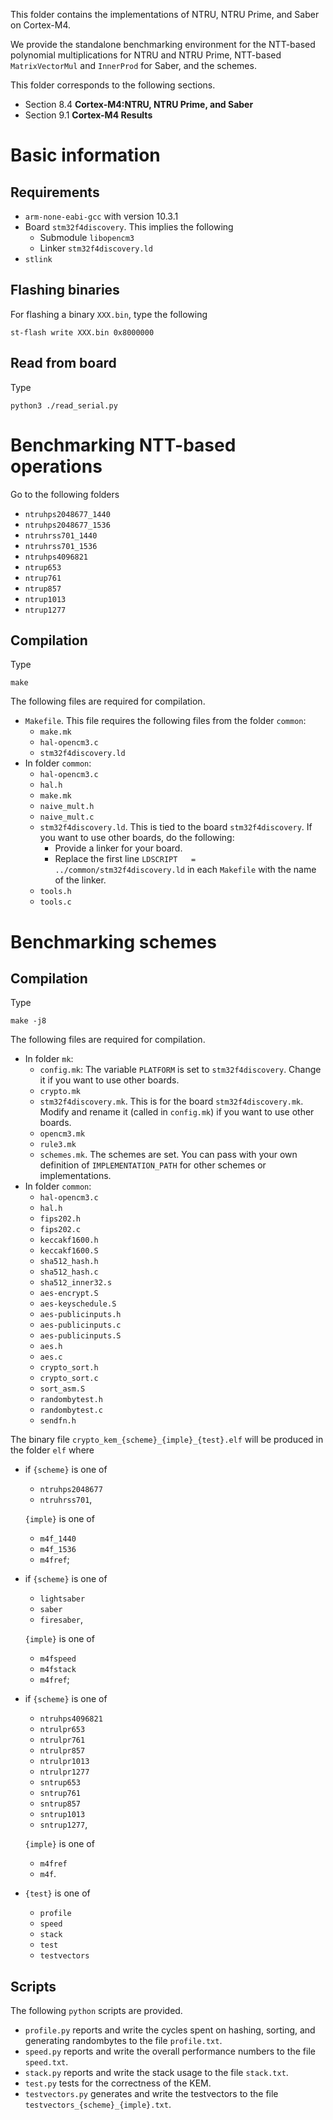 
This folder contains the implementations of NTRU, NTRU Prime, and Saber on Cortex-M4.

We provide the standalone benchmarking environment for the NTT-based polynomial multiplications for NTRU and NTRU Prime, NTT-based `MatrixVectorMul` and `InnerProd` for Saber, and the schemes.

This folder corresponds to the following sections.
- Section 8.4 **Cortex-M4:NTRU, NTRU Prime, and Saber**
- Section 9.1 **Cortex-M4 Results**

# Basic information

## Requirements
- `arm-none-eabi-gcc` with version 10.3.1
- Board `stm32f4discovery`. This implies the following
    - Submodule `libopencm3`
    - Linker `stm32f4discovery.ld`
- `stlink`

## Flashing binaries
For flashing a binary `XXX.bin`, type the following
```
st-flash write XXX.bin 0x8000000
```

## Read from board
Type
```
python3 ./read_serial.py
```

# Benchmarking NTT-based operations
Go to the following folders
- `ntruhps2048677_1440`
- `ntruhps2048677_1536`
- `ntruhrss701_1440`
- `ntruhrss701_1536`
- `ntruhps4096821`
- `ntrup653`
- `ntrup761`
- `ntrup857`
- `ntrup1013`
- `ntrup1277`

## Compilation
Type
```
make
```

The following files are required for compilation.
- `Makefile`. This file requires the following files from the folder `common`:
    - `make.mk`
    - `hal-opencm3.c`
    - `stm32f4discovery.ld`
- In folder `common`:
    - `hal-opencm3.c`
    - `hal.h`
    - `make.mk`
    - `naive_mult.h`
    - `naive_mult.c`
    - `stm32f4discovery.ld`. This is tied to the board `stm32f4discovery`. If you want to use other boards, do the following:
        - Provide a linker for your board.
        - Replace the first line `LDSCRIPT   = ../common/stm32f4discovery.ld` in each `Makefile` with the name of the linker.
    - `tools.h`
    - `tools.c`

# Benchmarking schemes

## Compilation
Type
```
make -j8
```

The following files are required for compilation.
- In folder `mk`:
    - `config.mk`: The variable `PLATFORM` is set to `stm32f4discovery`. Change it if you want to use other boards.
    - `crypto.mk`
    - `stm32f4discovery.mk`. This is for the board `stm32f4discovery.mk`. Modify and rename it (called in `config.mk`) if you want to use other boards.
    - `opencm3.mk`
    - `rule3.mk`
    - `schemes.mk`. The schemes are set. You can pass with your own definition of `IMPLEMENTATION_PATH` for other schemes or implementations.
- In folder `common`:
    - `hal-opencm3.c`
    - `hal.h`
    - `fips202.h`
    - `fips202.c`
    - `keccakf1600.h`
    - `keccakf1600.S`
    - `sha512_hash.h`
    - `sha512_hash.c`
    - `sha512_inner32.s`
    - `aes-encrypt.S`
    - `aes-keyschedule.S`
    - `aes-publicinputs.h`
    - `aes-publicinputs.c`
    - `aes-publicinputs.S`
    - `aes.h`
    - `aes.c`
    - `crypto_sort.h`
    - `crypto_sort.c`
    - `sort_asm.S`
    - `randombytest.h`
    - `randombytest.c`
    - `sendfn.h`

The binary file `crypto_kem_{scheme}_{imple}_{test}.elf` will be produced in the folder `elf` where
- if `{scheme}` is one of
    - `ntruhps2048677`
    - `ntruhrss701`,

  `{imple}` is one of
    - `m4f_1440`
    - `m4f_1536`
    - `m4fref`;
- if `{scheme}` is one of
    - `lightsaber`
    - `saber`
    - `firesaber`,

  `{imple}` is one of
    - `m4fspeed`
    - `m4fstack`
    - `m4fref`;
- if `{scheme}` is one of
    - `ntruhps4096821`
    - `ntrulpr653`
    - `ntrulpr761`
    - `ntrulpr857`
    - `ntrulpr1013`
    - `ntrulpr1277`
    - `sntrup653`
    - `sntrup761`
    - `sntrup857`
    - `sntrup1013`
    - `sntrup1277`,

  `{imple}` is one of
    - `m4fref`
    - `m4f`.
- `{test}` is one of
    - `profile`
    - `speed`
    - `stack`
    - `test`
    - `testvectors`

## Scripts
The following `python` scripts are provided.
- `profile.py` reports and write the cycles spent on hashing, sorting, and generating randombytes to the file `profile.txt`.
- `speed.py` reports and write the overall performance numbers to the file `speed.txt`.
- `stack.py` reports and write the stack usage to the file `stack.txt`.
- `test.py` tests for the correctness of the KEM.
- `testvectors.py` generates and write the testvectors to the file `testvectors_{scheme}_{imple}.txt`.






